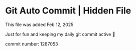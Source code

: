 # Git Auto Commit | Hidden File

This file was added Feb 12, 2025

Just for fun and keeping my daily git commit active 🤪

commit number: 1287053
